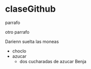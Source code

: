 # claseGithub

parrafo 

otro parrafo

Darienn suelta las moneas

* choclo
* azucar
  * dos cucharadas de azucar
    Benja
